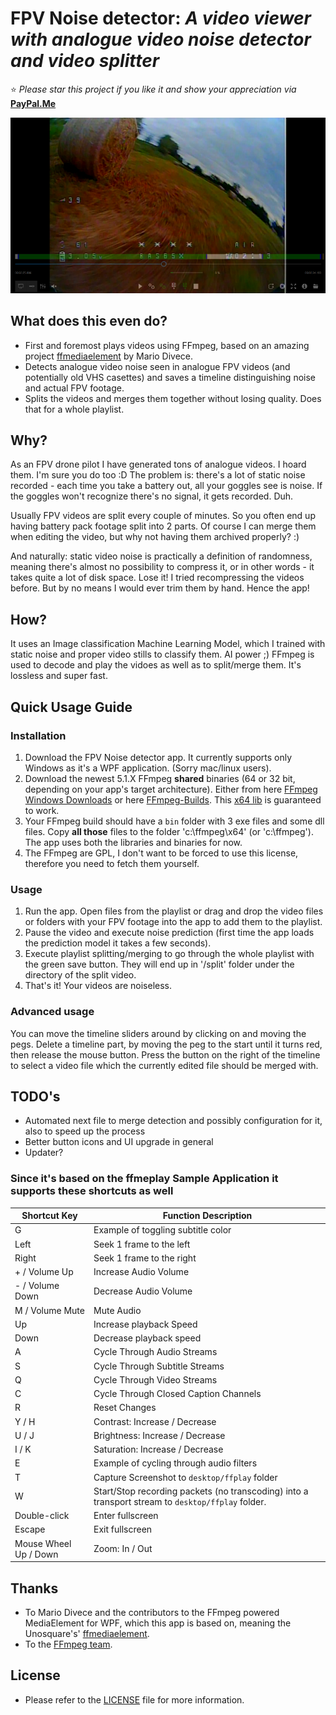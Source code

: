 # FPV Noise detector: *A video viewer with analogue video noise detector and video splitter*

:star: *Please star this project if you like it and show your appreciation via*
**[PayPal.Me](https://www.paypal.me/mkorzunowicz/10eur)**

![fpvnoisedetector](https://github.com/mkorzunowicz/fpvnoisedetector/raw/master/Support/fpvnoisedetector.png)

## What does this even do?

* First and foremost plays videos using FFmpeg, based on an amazing project [ffmediaelement](https://github.com/unosquare/ffmediaelement) by Mario Divece.
* Detects analogue video noise seen in analogue FPV videos (and potentially old VHS casettes) and saves a timeline distinguishing noise and actual FPV footage.
* Splits the videos and merges them together without losing quality. Does that for a whole playlist.

## Why?

As an FPV drone pilot I have generated tons of analogue videos. I hoard them. I'm sure you do too :D The problem is: there's a lot of static noise recorded - each time you take a battery out, all your goggles see is noise. If the goggles won't recognize there's no signal, it gets recorded. Duh.

Usually FPV videos are split every couple of minutes. So you often end up having battery pack footage split into 2 parts. Of course I can merge them when editing the video, but why not having them archived properly? :)

And naturally: static video noise is practically a definition of randomness, meaning there's almost no possibility to compress it, or in other words - it takes quite a lot of disk space. Lose it! I tried recompressing the videos before. But by no means I would ever trim them by hand. Hence the app!

## How?

It uses an Image classification Machine Learning Model, which I trained with static noise and proper video stills to classify them. AI power ;)
FFmpeg is used to decode and play the vidoes as well as to split/merge them. It's lossless and super fast.

## Quick Usage Guide

### Installation

1. Download the FPV Noise detector app. It currently supports only Windows as it's a WPF application. (Sorry mac/linux users).
2. Download the newest 5.1.X FFmpeg **shared** binaries (64 or 32 bit, depending on your app's target architecture). Either from here [FFmpeg Windows Downloads](https://ffmpeg.org/download.html) or here [FFmpeg-Builds](https://github.com/BtbN/FFmpeg-Builds/releases). This [x64 lib](https://github.com/BtbN/FFmpeg-Builds/releases/download/autobuild-2023-02-12-12-35/ffmpeg-n5.1.2-12-g7268323193-win64-gpl-shared-5.1.zip) is guaranteed to work.
3. Your FFmpeg build should have a `bin` folder with 3 exe files and some dll files. Copy **all those** files to the folder 'c:\ffmpeg\x64' (or 'c:\ffmpeg'). The app uses both the libraries and binaries for now.
4. The FFmpeg are GPL, I don't want to be forced to use this license, therefore you need to fetch them yourself.

### Usage

1. Run the app. Open files from the playlist or drag and drop the video files or folders with your FPV footage into the app to add them to the playlist.
2. Pause the video and execute noise prediction (first time the app loads the prediction model it takes a few seconds).
3. Execute playlist splitting/merging to go through the whole playlist with the green save button. They will end up in '/split' folder under the directory of the split video.
4. That's it! Your videos are noiseless.

### Advanced usage

You can move the timeline sliders around by clicking on and moving the pegs.
Delete a timeline part, by moving the peg to the start until it turns red, then release the mouse button.
Press the button on the right of the timeline to select a video file which the currently edited file should be merged with.

## TODO's

* Automated next file to merge detection and possibly configuration for it, also to speed up the process
* Better button icons and UI upgrade in general
* Updater?

### Since it's based on the ffmeplay Sample Application it supports these shortcuts as well

| Shortcut Key | Function Description |
| --- | --- |
| G | Example of toggling subtitle color |
| Left | Seek 1 frame to the left |
| Right | Seek 1 frame to the right |
| + / Volume Up | Increase Audio Volume |
| - / Volume Down | Decrease Audio Volume |
| M / Volume Mute | Mute Audio |
| Up | Increase playback Speed |
| Down | Decrease playback speed |
| A | Cycle Through Audio Streams |
| S | Cycle Through Subtitle Streams |
| Q | Cycle Through Video Streams |
| C | Cycle Through Closed Caption Channels |
| R | Reset Changes |
| Y / H | Contrast: Increase / Decrease |
| U / J | Brightness: Increase / Decrease |
| I / K | Saturation: Increase / Decrease |
| E | Example of cycling through audio filters |
| T | Capture Screenshot to `desktop/ffplay` folder |
| W | Start/Stop recording packets (no transcoding) into a transport stream to `desktop/ffplay` folder. |
| Double-click | Enter fullscreen |
| Escape | Exit fullscreen |
| Mouse Wheel Up / Down | Zoom: In / Out |

## Thanks

* To Mario Divece and the contributors to the FFmpeg powered MediaElement for WPF, which this app is based on, meaning the Unosquare's' [ffmediaelement](https://github.com/unosquare/ffmediaelement).
* To the <a href="http://ffmpeg.org/">FFmpeg team</a>.

## License

* Please refer to the <a href="https://github.com/mkorzunowicz/fpvnoisedetector/blob/master/FPVNoiseDetector/LICENSE.txt">LICENSE</a> file for more information.
